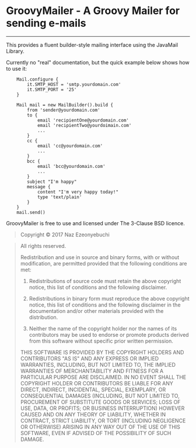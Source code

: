 # GroovyMailer - A Groovy Mailer for sending e-mails 
-------------------

This provides a fluent builder-style mailing interface using the JavaMail Library.

Currently no "real" documentation, but the quick example below shows how to use it:

		Mail.configure {
			it.SMTP_HOST = 'smtp.yourdomain.com'
			it.SMTP_PORT = '25'
		}
		
		Mail mail = new MailBuilder().build {
			from 'sender@yourdomain.com'
			to {
				email 'recipientOne@yourdomain.com'
				email 'recipientTwo@yourdoimain.com'
				...
			}
			cc {
				email 'cc@yourdomain.com'
				...
			}
			bcc { 
				email 'bcc@yourdomain.com' 
				...
			}
			subject "I'm happy"
			message {
				content "I'm very happy today!"
				type 'text/plain'
			}
		}
		mail.send()



GroovyMailer is free to use and licensed under The 3-Clause BSD licence.

> Copyright &copy; 2017 Naz Ezeonyebuchi

> All rights reserved.
>
> Redistribution and use in source and binary forms, with or without modification,
> are permitted provided that the following conditions are met:
>
> 1. Redistributions of source code must retain the above copyright notice, this
> list of conditions and the following disclaimer.
>
> 2. Redistributions in binary form must reproduce the above copyright notice,
> this list of conditions and the following disclaimer in the documentation and/or
> other materials provided with the distribution.
>
> 3. Neither the name of the copyright holder nor the names of its contributors 
> may be used to endorse or promote products derived from this software without
> specific prior written permission.
>
> THIS SOFTWARE IS PROVIDED BY THE COPYRIGHT HOLDERS AND CONTRIBUTORS "AS IS" AND ANY
> EXPRESS OR IMPLIED WARRANTIES, INCLUDING, BUT NOT LIMITED TO, THE IMPLIED WARRANTIES
> OF MERCHANTABILITY AND FITNESS FOR A PARTICULAR PURPOSE ARE DISCLAIMED. IN NO EVENT
> SHALL THE COPYRIGHT HOLDER OR CONTRIBUTORS BE LIABLE FOR ANY DIRECT, INDIRECT, INCIDENTAL,
> SPECIAL, EXEMPLARY, OR CONSEQUENTIAL DAMAGES (INCLUDING, BUT NOT LIMITED TO, PROCUREMENT
> OF SUBSTITUTE GOODS OR SERVICES; LOSS OF USE, DATA, OR PROFITS; OR BUSINESS INTERRUPTION)
> HOWEVER CAUSED AND ON ANY THEORY OF LIABILITY, WHETHER IN CONTRACT, STRICT LIABILITY, OR
> TORT (INCLUDING NEGLIGENCE OR OTHERWISE) ARISING IN ANY WAY OUT OF THE USE OF THIS SOFTWARE,
> EVEN IF ADVISED OF THE POSSIBILITY OF SUCH DAMAGE.